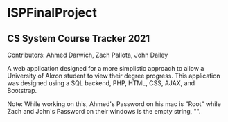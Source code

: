 # ISPFinalProject
## CS System Course Tracker 2021
Contributors: Ahmed Darwich, Zach Pallota, John Dailey

A web application designed for a more simplistic approach to allow a University of Akron student to view their degree progress.
This application was designed using a SQL backend, PHP, HTML, CSS, AJAX, and Bootstrap.

Note: While working on this, Ahmed's Password on his mac is "Root" while Zach and John's Password on their windows is the empty string, "".
